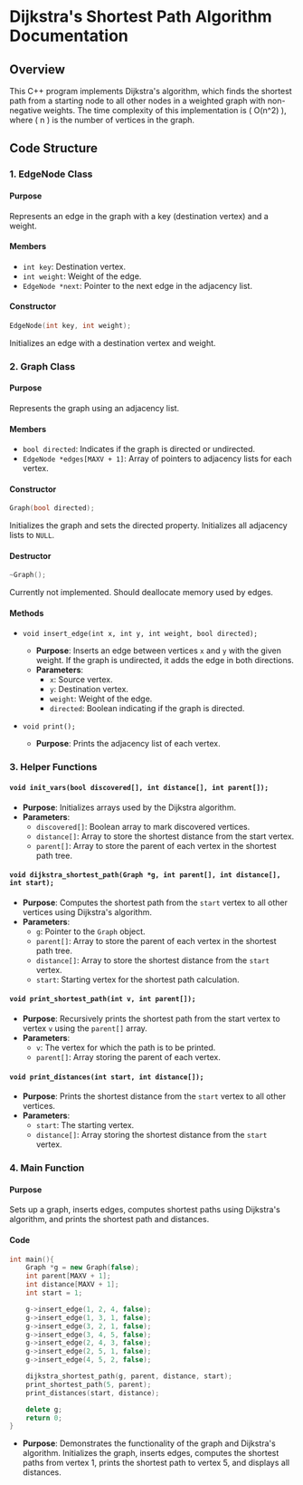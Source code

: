 # Dijkstra's Shortest Path Algorithm Documentation

## Overview

This C++ program implements Dijkstra's algorithm, which finds the shortest path from a starting node to all other nodes in a weighted graph with non-negative weights. The time complexity of this implementation is \( O(n^2) \), where \( n \) is the number of vertices in the graph.

## Code Structure

### 1. **EdgeNode Class**

#### Purpose
Represents an edge in the graph with a key (destination vertex) and a weight.

#### Members
- `int key`: Destination vertex.
- `int weight`: Weight of the edge.
- `EdgeNode *next`: Pointer to the next edge in the adjacency list.

#### Constructor
```cpp
EdgeNode(int key, int weight);
```
Initializes an edge with a destination vertex and weight.

### 2. **Graph Class**

#### Purpose
Represents the graph using an adjacency list.

#### Members
- `bool directed`: Indicates if the graph is directed or undirected.
- `EdgeNode *edges[MAXV + 1]`: Array of pointers to adjacency lists for each vertex.

#### Constructor
```cpp
Graph(bool directed);
```
Initializes the graph and sets the directed property. Initializes all adjacency lists to `NULL`.

#### Destructor
```cpp
~Graph();
```
Currently not implemented. Should deallocate memory used by edges.

#### Methods

- `void insert_edge(int x, int y, int weight, bool directed);`
  - **Purpose**: Inserts an edge between vertices `x` and `y` with the given weight. If the graph is undirected, it adds the edge in both directions.
  - **Parameters**:
    - `x`: Source vertex.
    - `y`: Destination vertex.
    - `weight`: Weight of the edge.
    - `directed`: Boolean indicating if the graph is directed.

- `void print();`
  - **Purpose**: Prints the adjacency list of each vertex.

### 3. **Helper Functions**

#### `void init_vars(bool discovered[], int distance[], int parent[]);`
- **Purpose**: Initializes arrays used by the Dijkstra algorithm.
- **Parameters**:
  - `discovered[]`: Boolean array to mark discovered vertices.
  - `distance[]`: Array to store the shortest distance from the start vertex.
  - `parent[]`: Array to store the parent of each vertex in the shortest path tree.

#### `void dijkstra_shortest_path(Graph *g, int parent[], int distance[], int start);`
- **Purpose**: Computes the shortest path from the `start` vertex to all other vertices using Dijkstra's algorithm.
- **Parameters**:
  - `g`: Pointer to the `Graph` object.
  - `parent[]`: Array to store the parent of each vertex in the shortest path tree.
  - `distance[]`: Array to store the shortest distance from the `start` vertex.
  - `start`: Starting vertex for the shortest path calculation.

#### `void print_shortest_path(int v, int parent[]);`
- **Purpose**: Recursively prints the shortest path from the start vertex to vertex `v` using the `parent[]` array.
- **Parameters**:
  - `v`: The vertex for which the path is to be printed.
  - `parent[]`: Array storing the parent of each vertex.

#### `void print_distances(int start, int distance[]);`
- **Purpose**: Prints the shortest distance from the `start` vertex to all other vertices.
- **Parameters**:
  - `start`: The starting vertex.
  - `distance[]`: Array storing the shortest distance from the `start` vertex.

### 4. **Main Function**

#### Purpose
Sets up a graph, inserts edges, computes shortest paths using Dijkstra's algorithm, and prints the shortest path and distances.

#### Code
```cpp
int main(){
    Graph *g = new Graph(false);
    int parent[MAXV + 1];
    int distance[MAXV + 1];
    int start = 1;

    g->insert_edge(1, 2, 4, false);
    g->insert_edge(1, 3, 1, false);
    g->insert_edge(3, 2, 1, false);
    g->insert_edge(3, 4, 5, false);
    g->insert_edge(2, 4, 3, false);
    g->insert_edge(2, 5, 1, false);
    g->insert_edge(4, 5, 2, false);

    dijkstra_shortest_path(g, parent, distance, start);
    print_shortest_path(5, parent);
    print_distances(start, distance);

    delete g;
    return 0;
}
```
- **Purpose**: Demonstrates the functionality of the graph and Dijkstra's algorithm. Initializes the graph, inserts edges, computes the shortest paths from vertex 1, prints the shortest path to vertex 5, and displays all distances.